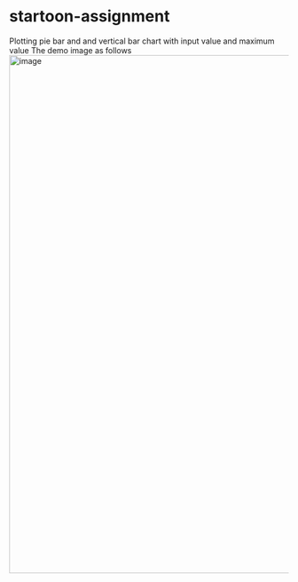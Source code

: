 # startoon-assignment
Plotting pie bar and and vertical bar chart with input value and maximum value
The demo image as follows
<img width="933" alt="image" src="https://user-images.githubusercontent.com/103347778/220543204-75e6ae2f-982f-46a0-a731-9bbdb8aa4d33.png">
